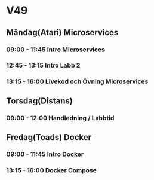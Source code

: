 # V49

## Måndag(Atari) Microservices
### 09:00 - 11:45 Intro Microservices
### 12:45 - 13:15 Intro Labb 2
### 13:15 - 16:00 Livekod och Övning Microservices

## Torsdag(Distans)
### 09:00 - 12:00 Handledning / Labbtid

## Fredag(Toads) Docker
### 09:00 - 11:45 Intro Docker
### 13:15 - 16:00 Docker Compose